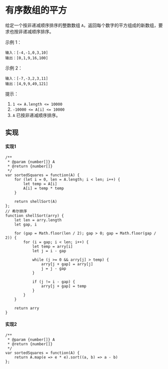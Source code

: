 # 有序数组的平方
给定一个按非递减顺序排序的整数数组 `A`，返回每个数字的平方组成的新数组，要求也按非递减顺序排序。

 

示例 1：
```
输入：[-4,-1,0,3,10]
输出：[0,1,9,16,100]
```
示例 2：
```
输入：[-7,-3,2,3,11]
输出：[4,9,9,49,121]
```

提示：

1. `1 <= A.length <= 10000`
2. `-10000 <= A[i] <= 10000`
3. `A` 已按非递减顺序排序。

## 实现
#### 实现1
```
/**
 * @param {number[]} A
 * @return {number[]}
 */
var sortedSquares = function(A) {
    for (let i = 0, len = A.length; i < len; i++) {
        let temp = A[i]
        A[i] = temp * temp
    }
    
    return shellSort(A)
};
// 希尔排序
function shellSort(arry) {
    let len = arry.length
    let gap, i
    
    for (gap = Math.floor(len / 2); gap > 0; gap = Math.floor(gap / 2)) {
        for (i = gap; i < len; i++) {
            let temp = arry[i]
            let j = i - gap
            
            while (j >= 0 && arry[j] > temp) {
                arry[j + gap] = arry[j]
                j = j - gap
            }
            
            if (j != i - gap) {
                arry[j + gap] = temp
            }
        }
    }
    
    return arry
}
```

#### 实现2
```
/**
 * @param {number[]} A
 * @return {number[]}
 */
var sortedSquares = function(A) {
    return A.map(e => e * e).sort((a, b) => a - b)
};
```

